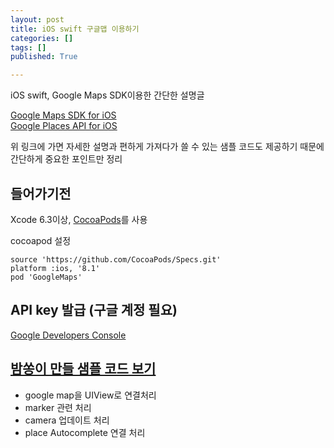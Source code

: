 ```yaml
---
layout: post
title: iOS swift 구글맵 이용하기
categories: []
tags: []
published: True

---
```


iOS swift, Google Maps SDK이용한 간단한 설명글

[Google Maps SDK for iOS](https://developers.google.com/maps/documentation/ios-sdk/)<br>
[Google Places API for iOS](https://developers.google.com/places/ios-api/)<br>

위 링크에 가면 자세한 설명과 편하게 가져다가 쓸 수 있는 샘플 코드도 제공하기 때문에 간단하게
중요한 포인트만 정리



## 들어가기전
Xcode 6.3이상, [CocoaPods](/ios-cocoapod-start)를 사용

cocoapod 설정

```
source 'https://github.com/CocoaPods/Specs.git'
platform :ios, '8.1'
pod 'GoogleMaps'
```

## API key 발급 (구글 계정 필요)
[Google Developers Console](https://console.developers.google.com/flows/enableapi?apiid=maps_ios_backend&keyType=CLIENT_SIDE_IOS&reusekey=true)


## [밤쏭이 만들 샘플 코드 보기](https://github.com/bamssong/ios-swift-sample/tree/master/cocoapod/GoogleMap)
- google map을 UIView로 연결처리
- marker 관련 처리
- camera 업데이트 처리
- place Autocomplete 연결 처리

